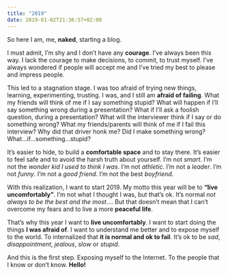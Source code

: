 ```yaml
---
title: "2019"
date: 2019-01-02T21:36:57+02:00
---
```


So here I am, me, **naked**, starting a blog.

I must admit, I’m shy and I don’t have any **courage**. I’ve always been this way. I lack the courage to make decisions, to commit, to trust myself. I’ve always wondered if people will accept me and I’ve tried my best to please and impress people.

This led to a stagnation stage. I was too afraid of trying new things, learning, experimenting, trusting. I was, and I still am **afraid of failing**. What my friends will think of me if I say something stupid? What will happen if I’ll say something wrong during a presentation? What if I’ll ask a foolish question, during a presentation? What will the interviewer think if I say or do something wrong? What my friends/parents will think of me if I fail this interview? Why did that driver honk me? Did I make something wrong? What...if...something...stupid?

It’s easier to hide, to build a **comfortable space** and to stay there. It’s easier to feel safe and to avoid the harsh truth about yourself. I’m not *smart*. I’m not the *wonder kid I used to think I was*. I’m not *athletic*. I’m not a *leader*. I’m not *funny*. I’m not a *good friend*. I’m not the best *boyfriend*.

With this realization, I want to start 2019. My motto this year will be to **“live uncomfortably”**. I’m not what I thought I was, but that’s ok. It’s normal *not always to be the best and the most*.... But that doesn’t mean that I can’t overcome my fears and to live a more **peaceful life**.

That’s why this year I want to **live uncomfortably**. I want to start doing the things **I was afraid of**. I want to understand me better and to expose myself to the world. To internalized that **it is normal and ok to fail**. It’s ok to be *sad*, *disappointment*, *jealous*, *slow* or *stupid*.

And this is the first step. Exposing myself to the Internet. To the people that I know or don’t know. **Hello!**


